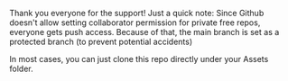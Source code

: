 Thank you everyone for the support! Just a quick note: Since Github doesn't allow setting collaborator permission for private free repos, everyone gets push access. Because of that, the main branch is set as a protected branch (to prevent potential accidents)

In most cases, you can just clone this repo directly under your Assets folder.